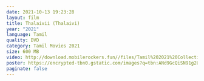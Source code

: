 ```yaml
---
date: 2021-10-13 19:23:28
layout: film
title: Thalaivii (Thalaivi)
year: "2021"
language: Tamil
quality: DVD
category: Tamil Movies 2021
size: 600 MB
video: http://download.mobilerockers.fun//files/Tamil%202021%20Collection/Thalaivii%20(2021)/Thalaivii%20(2021)%20Full%20Movies/Thalaivii%20(2021)%20HDRip/Thalaivii%20(2021)%20HDRip%20Single%20Part.mp4
poster: https://encrypted-tbn0.gstatic.com/images?q=tbn:ANd9GcQiSN91g2UTfxKgO8Qgy-52u322DJYg_1Yi0A&usqp=CAU
paginate: false
---
```

